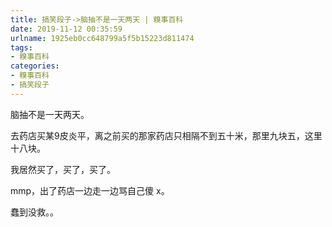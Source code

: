 ```yaml
---
title: 搞笑段子->脑抽不是一天两天 | 糗事百科
date: 2019-11-12 00:35:59
urlname: 1925eb0cc648799a5f5b15223d811474
tags: 
- 糗事百科
categories:
- 糗事百科
- 搞笑段子
---
```

脑抽不是一天两天。

去药店买某9皮炎平，离之前买的那家药店只相隔不到五十米，那里九块五，这里十八块。

我居然买了，买了，买了。

mmp，出了药店一边走一边骂自己傻 x。

蠢到没救。。


